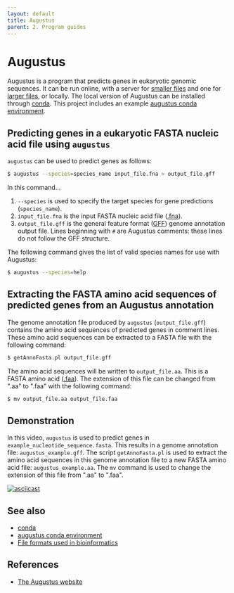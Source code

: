 ```yaml
---
layout: default
title: Augustus
parent: 2. Program guides
---
```


# Augustus

Augustus is a program that predicts genes in eukaryotic genomic sequences.
It can be run online, with a server for [smaller files](http://bioinf.uni-greifswald.de/augustus/submission.php) and one for [larger files](http://bioinf.uni-greifswald.de/webaugustus/), or locally.
The local version of Augustus can be installed through [conda](conda.md).
This project includes an example [augustus conda environment](../envs/augustus.yml).

## Predicting genes in a eukaryotic FASTA nucleic acid file using `augustus`

`augustus` can be used to predict genes as follows:

```bash
$ augustus --species=species_name input_file.fna > output_file.gff
```

In this command...

1. `--species` is used to specify the target species for gene predictions (`species_name`).
2. `input_file.fna` is the input FASTA nucleic acid file ([.fna](file_formats.md#fasta)).
3. `output_file.gff` is the general feature format ([GFF](file_formats.md#generic-feature-formats)) genome annotation output file.
Lines beginning with `#` are Augustus comments: these lines do not follow the GFF structure.

The following command gives the list of valid species names for use with Augustus:

```bash
$ augustus --species=help
```

## Extracting the FASTA amino acid sequences of predicted genes from an Augustus annotation

The genome annotation file produced by `augustus` (`output_file.gff`) contains the amino acid sequences of predicted genes in comment lines.
These amino acid sequences can be extracted to a FASTA file with the following command:

```bash
$ getAnnoFasta.pl output_file.gff
```

The amino acid sequences will be written to `output_file.aa`.
This is a FASTA amino acid ([.faa](file_formats.md#fasta)).
The extension of this file can be changed from ".aa" to ".faa" with the following command:

```bash
$ mv output_file.aa output_file.faa
```

## Demonstration

In this video, `augustus` is used to predict genes in `example_nucleotide_sequence.fasta`.
This results in a genome annotation file: `augustus_example.gff`.
The script `getAnnoFasta.pl` is used to extract the amino acid sequences in this genome annotation file to a new FASTA amino acid file: `augustus_example.aa`.
The `mv` command is used to change the extension of this file from ".aa" to ".faa".

[![asciicast](https://asciinema.org/a/346541.svg)](https://asciinema.org/a/346541?autoplay=1)

## See also

- [conda](conda.md)
- [augustus conda environment](../envs/augustus.yml)
- [File formats used in bioinformatics](file_formats.md)

## References

- [The Augustus website](http://bioinf.uni-greifswald.de/augustus/)
